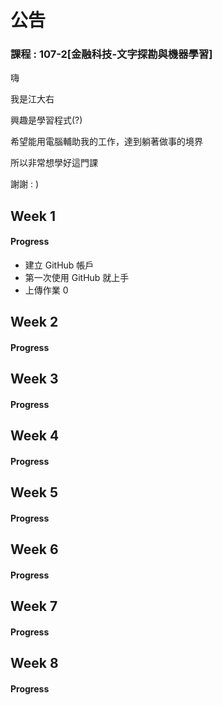 ﻿# 公告

### 課程 : 107-2[金融科技-文字探勘與機器學習]

嗨

我是江大右

興趣是學習程式(?)

希望能用電腦輔助我的工作，達到躺著做事的境界

所以非常想學好這門課

謝謝 : )

## Week 1

#### Progress
* 建立 GitHub 帳戶
* 第一次使用 GitHub 就上手
* 上傳作業 0


## Week 2

#### Progress

## Week 3

#### Progress

## Week 4

#### Progress

## Week 5

#### Progress

## Week 6

#### Progress

## Week 7

#### Progress

## Week 8

#### Progress